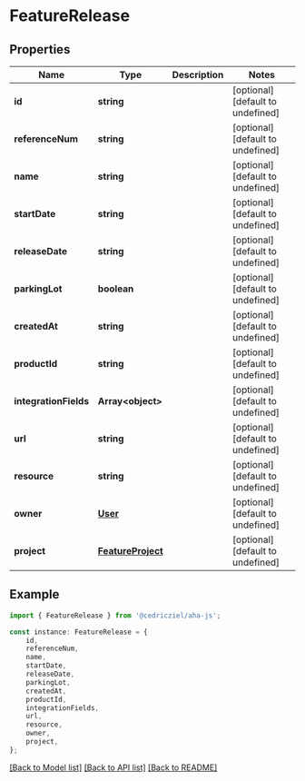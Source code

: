 # FeatureRelease


## Properties

Name | Type | Description | Notes
------------ | ------------- | ------------- | -------------
**id** | **string** |  | [optional] [default to undefined]
**referenceNum** | **string** |  | [optional] [default to undefined]
**name** | **string** |  | [optional] [default to undefined]
**startDate** | **string** |  | [optional] [default to undefined]
**releaseDate** | **string** |  | [optional] [default to undefined]
**parkingLot** | **boolean** |  | [optional] [default to undefined]
**createdAt** | **string** |  | [optional] [default to undefined]
**productId** | **string** |  | [optional] [default to undefined]
**integrationFields** | **Array&lt;object&gt;** |  | [optional] [default to undefined]
**url** | **string** |  | [optional] [default to undefined]
**resource** | **string** |  | [optional] [default to undefined]
**owner** | [**User**](User.md) |  | [optional] [default to undefined]
**project** | [**FeatureProject**](FeatureProject.md) |  | [optional] [default to undefined]

## Example

```typescript
import { FeatureRelease } from '@cedricziel/aha-js';

const instance: FeatureRelease = {
    id,
    referenceNum,
    name,
    startDate,
    releaseDate,
    parkingLot,
    createdAt,
    productId,
    integrationFields,
    url,
    resource,
    owner,
    project,
};
```

[[Back to Model list]](../README.md#documentation-for-models) [[Back to API list]](../README.md#documentation-for-api-endpoints) [[Back to README]](../README.md)
